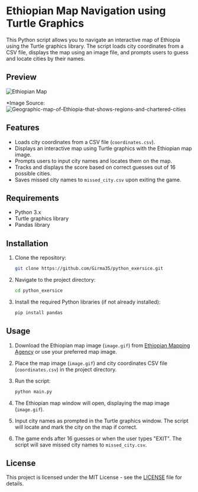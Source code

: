 # Ethiopian Map Navigation using Turtle Graphics

This Python script allows you to navigate an interactive map of Ethiopia using the Turtle graphics library. The script loads city coordinates from a CSV file, displays the map using an image file, and prompts users to guess and locate cities by their names.

## Preview

![Ethiopian Map](ethiopian_map.gif)

*Image Source:![Geographic-map-of-Ethiopia-that-shows-regions-and-chartered-cities](https://github.com/Girma35/python_exersice/assets/143084812/3bb5cd51-34e1-42ee-b4ba-950bfdbb1acd)


## Features

- Loads city coordinates from a CSV file (`coordinates.csv`).
- Displays an interactive map using Turtle graphics with the Ethiopian map image.
- Prompts users to input city names and locates them on the map.
- Tracks and displays the score based on correct guesses out of 16 possible cities.
- Saves missed city names to `missed_city.csv` upon exiting the game.

## Requirements

- Python 3.x
- Turtle graphics library
- Pandas library

## Installation

1. Clone the repository:

   ```bash
   git clone https://github.com/Girma35/python_exersice.git
   ```

2. Navigate to the project directory:

   ```bash
   cd python_exersice
   ```

3. Install the required Python libraries (if not already installed):

   ```bash
   pip install pandas
   ```

## Usage

1. Download the Ethiopian map image (`image.gif`) from [Ethiopian Mapping Agency](https://www.ema.gov.et/) or use your preferred map image.

2. Place the map image (`image.gif`) and city coordinates CSV file (`coordinates.csv`) in the project directory.

3. Run the script:

   ```bash
   python main.py
   ```

4. The Ethiopian map window will open, displaying the map image (`image.gif`).

5. Input city names as prompted in the Turtle graphics window. The script will locate and mark the city on the map if correct.

6. The game ends after 16 guesses or when the user types "EXIT". The script will save missed city names to `missed_city.csv`.

## License

This project is licensed under the MIT License - see the [LICENSE](LICENSE) file for details.
